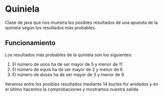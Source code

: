 # Quiniela

Clase de java que nos muestra los posibles resultados de una apuesta de la quiniela según los resultados más probables. 

## Funcionamiento

Los resultados más probables de la quiniela son los siguientes:

1. El número de unos ha de ser mayor de 5 y menor de 11
2. El número de equis ha de ser mayor de 2 y menor de 6
3. El número de doses ha de ser mayor de 3 y menor de 9

Iteramos entre los posibles resultados mediante 14 bucles for anidados y en el último hacemos la comprobaciones y
mostramos nuestra salida.
